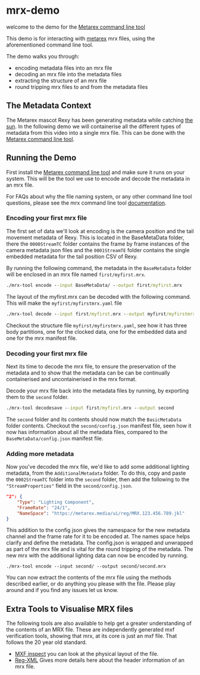 # mrx-demo

welcome to the demo for the [Metarex command line tool](https://github.com/metarex-media/mrx-tool)

This demo is for interacting with [metarex](https://metarex.media/) mrx files,
using the aforementioned command line tool.

The demo walks you through:

- encoding metadata files into an mrx file
- decoding an mrx file into the metadata files
- extracting the structure of an mrx file
- round tripping mrx files to and from the metadata files

## The Metadata Context

The Metarex mascot Rexy has been generating metadata
while catching [the sun](https://metarex.media/meeja/mrx-rexy-nab-2023.mp4).
In the following demo we will containerise all
the different types of metadata from this video
into a single mrx file.
This can be done with the
[Metarex command line tool](https://github.com/metarex-media/mrx-tool).

## Running the Demo

First install the
[Metarex command line tool](https://github.com/metarex-media/mrx-tool)
and make sure it runs on your system. This will be the tool we use to encode
and decode the metadata in an mrx file.

For FAQs about why the file naming system,
or any other command line tool questions,
please see the mrx command line tool
[documentation](https://github.com/metarex-media/mrx-tool/blob/main/HELP.md).

### Encoding your first mrx file

The first set of data we'll look at encoding is the camera position and the
tail movement metadata of Rexy. This is located in the BaseMetaData folder,
there the `0000StreamTC` folder contains the frame by
frame instances of the camera metadata json files
and the `0001StreamTE` folder contains the single embedded metadata
for the tail position CSV of Rexy.

By running the following command, the metadata in the `BaseMetaData`
folder will be enclosed in an mrx file named `first/myfirst.mrx`.

```cmd
./mrx-tool encode --input BaseMetaData/ --output first/myfirst.mrx
```

The layout of the myfirst.mrx can be decoded with the
following command. This will make the `myfirst/myfirstmrx.yaml` file

```cmd
./mrx-tool decode --input first/myfirst.mrx --output myfirst/myfirstmrx.yaml
```

Checkout the structure file `myfirst/myfirstmrx.yaml`, see how it has three body partitions,
one for the clocked data, one for the embedded data and one for the
mrx manifest file.

### Decoding your first mrx file

Next its time to decode the mrx file, to ensure the preservation of the metadata
and to show that the metadata can be can be continually
containerised and uncontainerised in the mrx format.

Decode your mrx file back into the metadata files by running,
by exporting them to the `second` folder.

```cmd
./mrx-tool decodesave --input first/myfirst.mrx --output second
```

The `second` folder and its contents should now match the `BasicMetaData` folder contents.
Checkout the `second/config.json` manifest file, seen how it now has information
about all the metadata files, compared to the `BaseMetaData/config.json`
manifest file.

### Adding more metadata

Now you've decoded the mrx file, we'd like to add some additional lighting metadata,
from the `AdditionalMetadata` folder. To do this, copy and paste the `0002StreamTC` folder
into the `second` folder, then add the following to the `"StreamProperties"` field in the `second/config.json`.

```json
"2": {
    "Type": "Lighting Component",
    "FrameRate": "24/1",
    "NameSpace": "https://metarex.media/ui/reg/MRX.123.456.789.jkl"
}
```

This addition to the config json gives the namespace for the new metadata channel
and the frame rate for it to be encoded at. The names space helps clarify and define
the metadata. The config.json is wrapped and unwrapped
as part of the mrx file and is vital for the round tripping of the metadata.
The new mrx with the additional lighting data can now be encoded by running.

```./mrx-tool encode --input second/ --output second/second.mrx```

You can now extract the contents of the mrx file using the methods described earlier,
or do anything you please with the file. Please play around
and if you find any issues let us know.

## Extra Tools to Visualise MRX files

The following tools are also available to help get a greater
understanding of the contents of an MRX file. These are independently generated
mxf verification tools, showing that mrx, at its core is just an mxf file. That follows
the 20 year old standard.

- [MXF inspect](https://github.com/Myriadbits/MXFInspect) you can look at the physical layout of the file.
- [Reg-XML](https://registry.smpte-ra.org/apps/regxmldump/view/published/)
Gives more details here about the header information of an mrx file.
